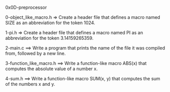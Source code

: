 0x0D-preprocessor

0-object_like_macro.h => Create a header file that defines a macro named SIZE as an abbreviation for the token 1024.

1-pi.h => Create a header file that defines a macro named PI as an abbreviation for the token 3.14159265359.

2-main.c ==> Write a program that prints the name of the file it was compiled from, followed by a new line.

3-function_like_macro.h ==> Write a function-like macro ABS(x) that computes the absolute value of a number x.

4-sum.h ==> Write a function-like macro SUM(x, y) that computes the sum of the numbers x and y.

